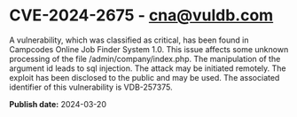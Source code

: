 # CVE-2024-2675 - cna@vuldb.com

A vulnerability, which was classified as critical, has been found in Campcodes Online Job Finder System 1.0. This issue affects some unknown processing of the file /admin/company/index.php. The manipulation of the argument id leads to sql injection. The attack may be initiated remotely. The exploit has been disclosed to the public and may be used. The associated identifier of this vulnerability is VDB-257375.

**Publish date:** 2024-03-20
